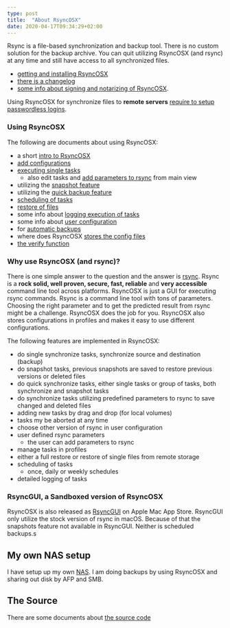 ```yaml
---
type: post
title:  "About RsyncOSX"
date: 2020-04-17T09:34:29+02:00
---
```

Rsync is a file-based synchronization and backup tool. There is no custom solution for the backup archive. You can quit utilizing RsyncOSX (and rsync) at any time and still have access to all synchronized files.

 - [getting and installing RsyncOSX](/Install)
 - [there is a changelog](/Changelog)
 - [some info about signing and notarizing of RsyncOSX](/Notarized).

Using RsyncOSX for synchronize files to **remote servers** [require to setup passwordless logins](/Remotelogins).

### Using RsyncOSX

The following are documents about using RsyncOSX:
- a short [intro to RsyncOSX](/Intro)
- [add configurations](/AddConfigurations)
- [executing single tasks](/SingleTask)
  - also edit tasks and [add parameters to rsync](/Parameters) from main view
- utilizing the [snapshot feature](/Snapshots)
- utilizing the [quick backup feature](/Quickbackup)
- [scheduling of tasks](/ScheduleTasks)
- [restore of files](/Restore)
- some info about [logging execution of tasks](/Logging)
- some info about [user configuration](/UserConfiguration)
- for [automatic backups](/Automatic)
- where does RsyncOSX [stores the config files](/configfiles)
- [the verify function](/Verify)

### Why use RsyncOSX (and rsync)?

There is one simple answer to the question and the answer is [rsync](https://en.wikipedia.org/wiki/Rsync). Rsync is a **rock solid, well proven, secure, fast, reliable** and **very accessible** command line tool across platforms. RsyncOSX is just a GUI for executing rsync commands. Rsync is a command line tool with tons of parameters. Choosing the right parameter and to get the predicted result from rsync might be a challenge. RsyncOSX does the job for you. RsyncOSX also stores configurations in profiles and makes it easy to use different configurations.

The following features are implemented in RsyncOSX:

- do single synchronize tasks, synchronize source and destination (backup)
- do snapshot tasks, previous snapshots are saved to restore previous versions or deleted files
- do quick synchronize tasks, either single tasks or group of tasks, both synchronize and snapshot tasks
- do synchronize tasks utilizing predefined parameters to rsync to save changed and deleted files
- adding new tasks by drag and drop (for local volumes)
- tasks my be aborted at any time
- choose other version of rsync in user configuration
- user defined rsync parameters
  - the user can add parameters to rsync
- manage tasks in profiles
- either a full restore or restore of single files from remote storage
- scheduling of tasks
  - once, daily or weekly schedules
- detailed logging of tasks

### RsyncGUI, a Sandboxed version of RsyncOSX

RsyncOSX is also released as [RsyncGUI](https://itunes.apple.com/us/app/rsyncgui/id1449707783?l=nb&ls=1&mt=12) on Apple Mac App Store. RsyncGUI only utilize the stock version of rsync in macOS. Because of that the snapshots feature not available in RsyncGUI. Neither is scheduled backups.s

## My own NAS setup

I have setup up my own [NAS](/DIYNAS). I am doing backups by using RsyncOSX and sharing out disk by AFP and SMB.

## The Source

There are some documents about [the source code](/Source)
